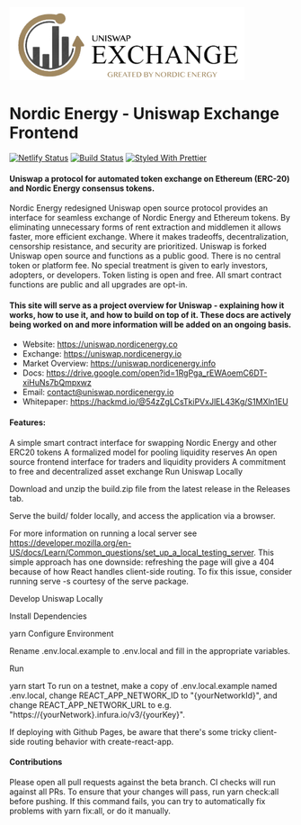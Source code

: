 ![Brand](docs/images/nordicenergy-uniswap-logo.png)

# Nordic Energy - Uniswap Exchange Frontend

[![Netlify Status](https://api.netlify.com/api/v1/badges/fa110555-b3c7-4eeb-b840-88a835009c62/deploy-status)](https://app.netlify.com/sites/uniswap/deploys)
[![Build Status](https://travis-ci.org/Uniswap/uniswap-frontend.svg)](https://travis-ci.org/Uniswap/uniswap-frontend)
[![Styled With Prettier](https://img.shields.io/badge/code_style-prettier-ff69b4.svg)](https://prettier.io/)

#### Uniswap a protocol for automated token exchange on Ethereum (ERC-20) and Nordic Energy consensus tokens.

Nordic Energy redesigned Uniswap open source protocol provides an interface for seamless exchange of Nordic Energy and Ethereum tokens. By eliminating unnecessary forms of rent extraction and middlemen it allows faster, more efficient exchange. Where it makes tradeoffs, decentralization, censorship resistance, and security are prioritized. Uniswap is forked Uniswap open source and functions as a public good. There is no central token or platform fee. No special treatment is given to early investors, adopters, or developers. Token listing is open and free. All smart contract functions are public and all upgrades are opt-in.

#### This site will serve as a project overview for Uniswap - explaining how it works, how to use it, and how to build on top of it. These docs are actively being worked on and more information will be added on an ongoing basis.

- Website: https://uniswap.nordicenergy.co
- Exchange: https://uniswap.nordicenergy.io
- Market Overview: https://uniswap.nordicenergy.info
- Docs: https://drive.google.com/open?id=1RgPga_rEWAoemC6DT-xiHuNs7bQmpxwz
- Email: contact@uniswap.nordicenergy.io
- Whitepaper: https://hackmd.io/@54zZgLCsTkiPVxJlEL43Kg/S1MXln1EU


#### Features:

A simple smart contract interface for swapping Nordic Energy and other ERC20 tokens A formalized model for pooling liquidity reserves An open source frontend interface for traders and liquidity providers A commitment to free and decentralized asset exchange Run Uniswap Locally

Download and unzip the build.zip file from the latest release in the Releases tab.

Serve the build/ folder locally, and access the application via a browser.

For more information on running a local server see https://developer.mozilla.org/en-US/docs/Learn/Common_questions/set_up_a_local_testing_server. This simple approach has one downside: refreshing the page will give a 404 because of how React handles client-side routing. To fix this issue, consider running serve -s courtesy of the serve package.

Develop Uniswap Locally

Install Dependencies

yarn Configure Environment

Rename .env.local.example to .env.local and fill in the appropriate variables.

Run

yarn start To run on a testnet, make a copy of .env.local.example named .env.local, change REACT_APP_NETWORK_ID to "{yourNetworkId}", and change REACT_APP_NETWORK_URL to e.g. "https://{yourNetwork}.infura.io/v3/{yourKey}".

If deploying with Github Pages, be aware that there's some tricky client-side routing behavior with create-react-app.

#### Contributions

Please open all pull requests against the beta branch. CI checks will run against all PRs. To ensure that your changes will pass, run yarn check:all before pushing. If this command fails, you can try to automatically fix problems with yarn fix:all, or do it manually.
